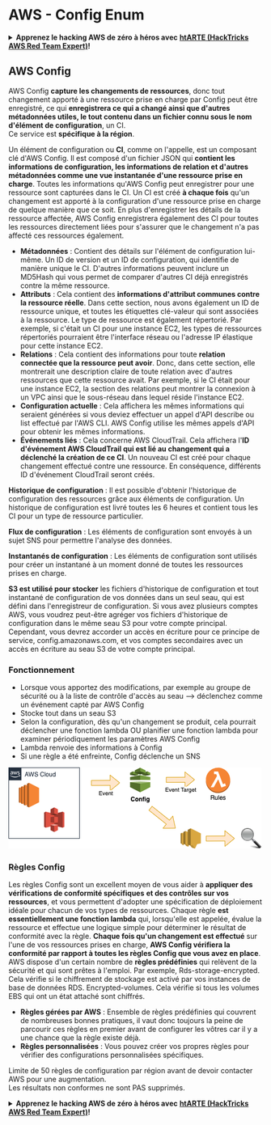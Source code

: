 # AWS - Config Enum

<details>

<summary><strong>Apprenez le hacking AWS de zéro à héros avec</strong> <a href="https://training.hacktricks.xyz/courses/arte"><strong>htARTE (HackTricks AWS Red Team Expert)</strong></a><strong>!</strong></summary>

Autres moyens de soutenir HackTricks :

* Si vous souhaitez voir votre **entreprise annoncée dans HackTricks** ou **télécharger HackTricks en PDF**, consultez les [**PLANS D'ABONNEMENT**](https://github.com/sponsors/carlospolop) !
* Obtenez le [**merchandising officiel PEASS & HackTricks**](https://peass.creator-spring.com)
* Découvrez [**La Famille PEASS**](https://opensea.io/collection/the-peass-family), notre collection de [**NFTs**](https://opensea.io/collection/the-peass-family) exclusifs
* **Rejoignez le** 💬 [**groupe Discord**](https://discord.gg/hRep4RUj7f) ou le [**groupe telegram**](https://t.me/peass) ou **suivez** moi sur **Twitter** 🐦 [**@carlospolopm**](https://twitter.com/carlospolopm)**.**
* **Partagez vos astuces de hacking en soumettant des PRs aux dépôts github** [**HackTricks**](https://github.com/carlospolop/hacktricks) et [**HackTricks Cloud**](https://github.com/carlospolop/hacktricks-cloud).

</details>

## AWS Config

AWS Config **capture les changements de ressources**, donc tout changement apporté à une ressource prise en charge par Config peut être enregistré, ce qui **enregistrera ce qui a changé ainsi que d'autres métadonnées utiles, le tout contenu dans un fichier connu sous le nom d'élément de configuration**, un CI.\
Ce service est **spécifique à la région**.

Un élément de configuration ou **CI**, comme on l'appelle, est un composant clé d'AWS Config. Il est composé d'un fichier JSON qui **contient les informations de configuration, les informations de relation et d'autres métadonnées comme une vue instantanée d'une ressource prise en charge**. Toutes les informations qu'AWS Config peut enregistrer pour une ressource sont capturées dans le CI. Un CI est créé **à chaque fois** qu'un changement est apporté à la configuration d'une ressource prise en charge de quelque manière que ce soit. En plus d'enregistrer les détails de la ressource affectée, AWS Config enregistrera également des CI pour toutes les ressources directement liées pour s'assurer que le changement n'a pas affecté ces ressources également.

* **Métadonnées** : Contient des détails sur l'élément de configuration lui-même. Un ID de version et un ID de configuration, qui identifie de manière unique le CI. D'autres informations peuvent inclure un MD5Hash qui vous permet de comparer d'autres CI déjà enregistrés contre la même ressource.
* **Attributs** : Cela contient des **informations d'attribut communes contre la ressource réelle**. Dans cette section, nous avons également un ID de ressource unique, et toutes les étiquettes clé-valeur qui sont associées à la ressource. Le type de ressource est également répertorié. Par exemple, si c'était un CI pour une instance EC2, les types de ressources répertoriés pourraient être l'interface réseau ou l'adresse IP élastique pour cette instance EC2.
* **Relations** : Cela contient des informations pour toute **relation connectée que la ressource peut avoir**. Donc, dans cette section, elle montrerait une description claire de toute relation avec d'autres ressources que cette ressource avait. Par exemple, si le CI était pour une instance EC2, la section des relations peut montrer la connexion à un VPC ainsi que le sous-réseau dans lequel réside l'instance EC2.
* **Configuration actuelle** : Cela affichera les mêmes informations qui seraient générées si vous deviez effectuer un appel d'API describe ou list effectué par l'AWS CLI. AWS Config utilise les mêmes appels d'API pour obtenir les mêmes informations.
* **Événements liés** : Cela concerne AWS CloudTrail. Cela affichera l'**ID d'événement AWS CloudTrail qui est lié au changement qui a déclenché la création de ce CI**. Un nouveau CI est créé pour chaque changement effectué contre une ressource. En conséquence, différents ID d'événement CloudTrail seront créés.

**Historique de configuration** : Il est possible d'obtenir l'historique de configuration des ressources grâce aux éléments de configuration. Un historique de configuration est livré toutes les 6 heures et contient tous les CI pour un type de ressource particulier.

**Flux de configuration** : Les éléments de configuration sont envoyés à un sujet SNS pour permettre l'analyse des données.

**Instantanés de configuration** : Les éléments de configuration sont utilisés pour créer un instantané à un moment donné de toutes les ressources prises en charge.

**S3 est utilisé pour stocker** les fichiers d'historique de configuration et tout instantané de configuration de vos données dans un seul seau, qui est défini dans l'enregistreur de configuration. Si vous avez plusieurs comptes AWS, vous voudrez peut-être agréger vos fichiers d'historique de configuration dans le même seau S3 pour votre compte principal. Cependant, vous devrez accorder un accès en écriture pour ce principe de service, config.amazonaws.com, et vos comptes secondaires avec un accès en écriture au seau S3 de votre compte principal.

### Fonctionnement

* Lorsque vous apportez des modifications, par exemple au groupe de sécurité ou à la liste de contrôle d'accès au seau —> déclenchez comme un événement capté par AWS Config
* Stocke tout dans un seau S3
* Selon la configuration, dès qu'un changement se produit, cela pourrait déclencher une fonction lambda OU planifier une fonction lambda pour examiner périodiquement les paramètres AWS Config
* Lambda renvoie des informations à Config
* Si une règle a été enfreinte, Config déclenche un SNS

![](<../../../../.gitbook/assets/image (46).png>)

### Règles Config

Les règles Config sont un excellent moyen de vous aider à **appliquer des vérifications de conformité spécifiques** **et des contrôles sur vos ressources**, et vous permettent d'adopter une spécification de déploiement idéale pour chacun de vos types de ressources. Chaque règle **est essentiellement une fonction lambda** qui, lorsqu'elle est appelée, évalue la ressource et effectue une logique simple pour déterminer le résultat de conformité avec la règle. **Chaque fois qu'un changement est effectué** sur l'une de vos ressources prises en charge, **AWS Config vérifiera la conformité par rapport à toutes les règles Config que vous avez en place**.\
AWS dispose d'un certain nombre de **règles prédéfinies** qui relèvent de la sécurité et qui sont prêtes à l'emploi. Par exemple, Rds-storage-encrypted. Cela vérifie si le chiffrement de stockage est activé par vos instances de base de données RDS. Encrypted-volumes. Cela vérifie si tous les volumes EBS qui ont un état attaché sont chiffrés.

* **Règles gérées par AWS** : Ensemble de règles prédéfinies qui couvrent de nombreuses bonnes pratiques, il vaut donc toujours la peine de parcourir ces règles en premier avant de configurer les vôtres car il y a une chance que la règle existe déjà.
* **Règles personnalisées** : Vous pouvez créer vos propres règles pour vérifier des configurations personnalisées spécifiques.

Limite de 50 règles de configuration par région avant de devoir contacter AWS pour une augmentation.\
Les résultats non conformes ne sont PAS supprimés.

<details>

<summary><strong>Apprenez le hacking AWS de zéro à héros avec</strong> <a href="https://training.hacktricks.xyz/courses/arte"><strong>htARTE (HackTricks AWS Red Team Expert)</strong></a><strong>!</strong></summary>

Autres moyens de soutenir HackTricks :

* Si vous souhaitez voir votre **entreprise annoncée dans HackTricks** ou **télécharger HackTricks en PDF**, consultez les [**PLANS D'ABONNEMENT**](https://github.com/sponsors/carlospolop) !
* Obtenez le [**merchandising officiel PEASS & HackTricks**](https://peass.creator-spring.com)
* Découvrez [**La Famille PEASS**](https://opensea.io/collection/the-peass-family), notre collection de [**NFTs**](https://opensea.io/collection/the-peass-family) exclusifs
* **Rejoignez le** 💬 [**groupe Discord**](https://discord.gg/hRep4RUj7f) ou le [**groupe telegram**](https://t.me/peass) ou **suivez** moi sur **Twitter** 🐦 [**@carlospolopm**](https://twitter.com/carlospolopm)**.**
* **Partagez vos astuces de hacking en soumettant des PRs aux dépôts github** [**HackTricks**](https://github.com/carlospolop/hacktricks) et [**HackTricks Cloud**](https://github.com/carlospolop/hacktricks-cloud).

</details>
